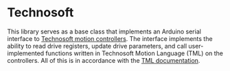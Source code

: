 # Technosoft

This library serves as a base class that implements an Arduino serial interface to [Technosoft motion controllers](https://technosoftmotion.com/en/intelligent-drives/). The interface implements the ability to read drive registers, update drive parameters, and call user-implemented functions written in Technosoft Motion Language (TML) on the controllers. All of this is in accordance with the [TML documentation](https://technosoftmotion.com/en/catalogs-brochures/).
